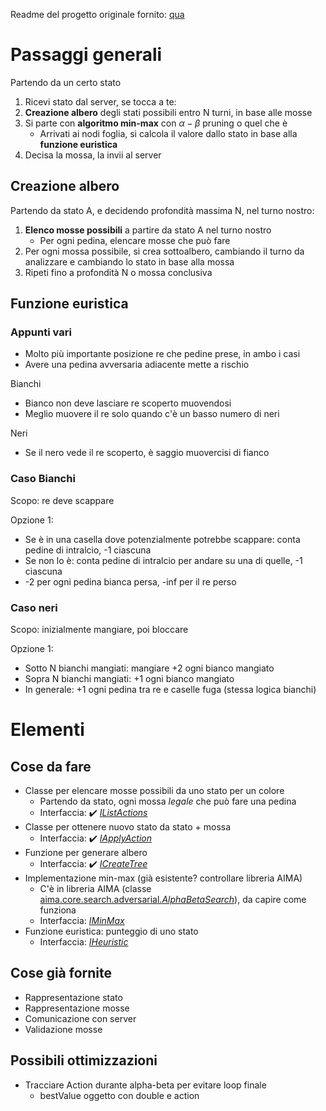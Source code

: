 Readme del progetto originale fornito: [qua](./README-base.md)

# Passaggi generali

Partendo da un certo stato
1. Ricevi stato dal server, se tocca a te:
2. **Creazione albero** degli stati possibili entro N turni, in base alle mosse
3. Si parte con **algoritmo min-max** con $\alpha-\beta$ pruning o quel che è
    * Arrivati ai nodi foglia, si calcola il valore dallo stato in base alla **funzione euristica**
5. Decisa la mossa, la invii al server


## Creazione albero

Partendo da stato A, e decidendo profondità massima N, nel turno nostro:
1. **Elenco mosse possibili** a partire da stato A nel turno nostro
    * Per ogni pedina, elencare mosse che può fare
2. Per ogni mossa possibile, si crea sottoalbero, cambiando il turno da analizzare e cambiando lo stato in base alla mossa
3. Ripeti fino a profondità N o mossa conclusiva

## Funzione euristica

### Appunti vari

* Molto più importante posizione re che pedine prese, in ambo i casi
* Avere una pedina avversaria adiacente mette a rischio

Bianchi
* Bianco non deve lasciare re scoperto muovendosi
* Meglio muovere il re solo quando c'è un basso numero di neri

Neri
* Se il nero vede il re scoperto, è saggio muovercisi di fianco


### Caso Bianchi

Scopo: re deve scappare

Opzione 1:
* Se è in una casella dove potenzialmente potrebbe scappare: conta pedine di intralcio, -1 ciascuna
* Se non lo è: conta pedine di intralcio per andare su una di quelle, -1 ciascuna
* -2 per ogni pedina bianca persa, -inf per il re perso

### Caso neri

Scopo: inizialmente mangiare, poi bloccare

Opzione 1: 
* Sotto N bianchi mangiati: mangiare +2 ogni bianco mangiato
* Sopra N bianchi mangiati: +1 ogni bianco mangiato
* In generale: +1 ogni pedina tra re e caselle fuga (stessa logica bianchi)

# Elementi

## Cose da fare

* Classe per elencare mosse possibili da uno stato per un colore
    * Partendo da stato, ogni mossa *legale* che può fare una pedina
    * Interfaccia: ✔️ [*IListActions*](./Tablut/src/it/unibo/ai/didattica/competition/tablut/droptablut/interfaces/IListActions.java)
* Classe per ottenere nuovo stato da stato + mossa
    * Interfaccia: ✔️ [*IApplyAction*](./Tablut/src/it/unibo/ai/didattica/competition/tablut/droptablut/interfaces/IApplyAction.java)
* Funzione per generare albero
    * Interfaccia: ✔️ [*ICreateTree*](./Tablut/src/it/unibo/ai/didattica/competition/tablut/droptablut/interfaces/ICreateTree.java)
* Implementazione min-max (già esistente? controllare libreria AIMA)
    * C'è in libreria AIMA (classe [aima.core.search.adversarial.*AlphaBetaSearch*](https://github.com/aimacode/aima-java/blob/AIMA3e/aima-core/src/main/java/aima/core/search/adversarial/AlphaBetaSearch.java)), da capire come funziona
    * Interfaccia: [*IMinMax*](./Tablut/src/it/unibo/ai/didattica/competition/tablut/droptablut/interfaces/IMinMax.java)
* Funzione euristica: punteggio di uno stato
    * Interfaccia: [*IHeuristic*](./Tablut/src/it/unibo/ai/didattica/competition/tablut/droptablut/interfaces/IHeuristic.java)

## Cose già fornite

* Rappresentazione stato
* Rappresentazione mosse
* Comunicazione con server
* Validazione mosse

## Possibili ottimizzazioni

* Tracciare Action durante alpha-beta per evitare loop finale
    * bestValue oggetto con double e action